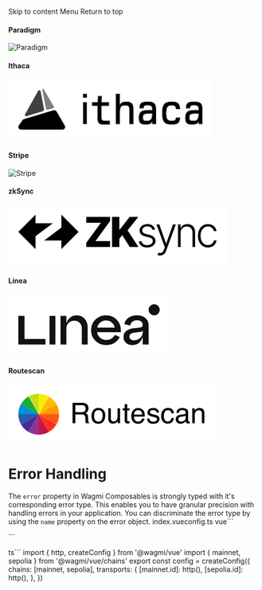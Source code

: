 Skip to content 
Menu
Return to top
#### Paradigm
![Paradigm](https://raw.githubusercontent.com/wevm/.github/main/content/sponsors/paradigm-light.svg)
#### Ithaca
![Ithaca](https://raw.githubusercontent.com/wevm/.github/main/content/sponsors/ithaca-light.svg)
#### Stripe
![Stripe](https://raw.githubusercontent.com/wevm/.github/main/content/sponsors/stripe-light.svg)
#### zkSync
![zkSync](https://raw.githubusercontent.com/wevm/.github/main/content/sponsors/zksync-light.svg)
#### Linea
![Linea](https://raw.githubusercontent.com/wevm/.github/main/content/sponsors/linea-light.svg)
#### Routescan
![Routescan](https://raw.githubusercontent.com/wevm/.github/main/content/sponsors/routescan-light.svg)
# Error Handling ​
The `error` property in Wagmi Composables is strongly typed with it's corresponding error type. This enables you to have granular precision with handling errors in your application.
You can discriminate the error type by using the `name` property on the error object.
index.vueconfig.ts
vue```
<script setup lang="ts">
import {
useBlockNumber
 } from 'wagmi'
const {
data
,
error
 } =
useBlockNumber
()


error
?.
name



</script>
<template>
 <
div
 v-if="
error
?.
name
 === 'HttpRequestError'">
  A HTTP error occurred. Status: {{
error
.
status
 }}
 </
div
>
 <
div
 v-else-if="
error
?.
name
 === 'LimitExceededRpcError'">
  Rate limit exceeded. Code: {{
error
.
code
 }}
 </
div
>
</template>
```

ts```
import { http, createConfig } from '@wagmi/vue'
import { mainnet, sepolia } from '@wagmi/vue/chains'
export const config = createConfig({
 chains: [mainnet, sepolia],
 transports: {
  [mainnet.id]: http(),
  [sepolia.id]: http(),
 },
})
```

